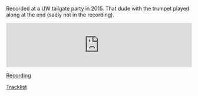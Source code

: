 Recorded at a UW tailgate party in 2015.  That dude with the trumpet played along at the end (sadly not in the recording).

<iframe width="100%" height="120" src="https://www.mixcloud.com/widget/iframe/?hide_cover=1&hide_artwork=1&feed=%2Fpeter-henry5%2Ftailgate%2F" frameborder="0" ></iframe>

[Recording](https://www.dropbox.com/s/4lk6k6443y28ovt/Tailgate.mp3?dl=0)

[Tracklist](/lists/Tailgate.txt)
